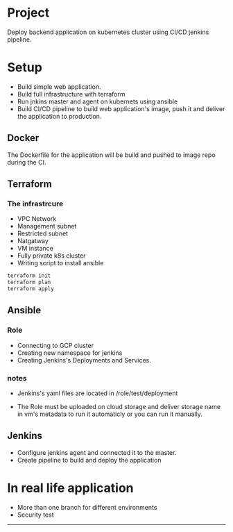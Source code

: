# Project


Deploy backend application on kubernetes cluster using CI/CD jenkins pipeline.

# Setup
* Build simple web application.
* Build full infrastructure with terraform
* Run jnkins master and agent on kubernets using ansible
* Build CI/CD pipeline to build web application's image, push it and deliver the application to production.

## Docker 
The Dockerfile for the application will be build and pushed to image repo during the CI.

## Terraform

 ### The infrastrcure 
 - VPC Network
 - Management subnet
 - Restricted subnet
 - Natgatway
 - VM instance 
 - Fully private k8s cluster
 - Writing script to install ansible 

```bash
terraform init 
terraform plan 
terraform apply
```
## Ansible
### Role
 - Connecting to GCP cluster
 - Creating new namespace for jenkins
 - Creating Jenkins's Deployments and Services.
### notes
 - Jenkins's yaml files are located in /role/test/deployment

- The Role must be uploaded on cloud storage and deliver storage name in vm's metadata to run it automaticly or you can run it manually.



## Jenkins
- Configure jenkins agent and connected it to the master.
- Create pipeline to build and deploy the application

# In real life application
- More than one branch for different environments
- Security test


 
 
***
